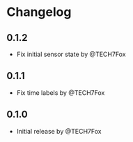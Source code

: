 <!-- https://developers.home-assistant.io/docs/add-ons/presentation#keeping-a-changelog -->

# Changelog

## 0.1.2

- Fix initial sensor state by @TECH7Fox

## 0.1.1

- Fix time labels by @TECH7Fox

## 0.1.0

- Initial release by @TECH7Fox